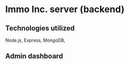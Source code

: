 # Immo Inc. server (backend)

## Technologies utilized

Node.js, Express, MongoDB,

## Admin dashboard
